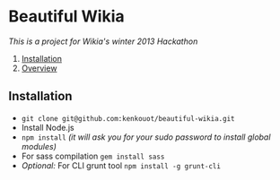 Beautiful Wikia
===============

*This is a project for Wikia's winter 2013 Hackathon*

1. [Installation](#installation)
2. [Overview](#overview)

## Installation
* `git clone git@github.com:kenkouot/beautiful-wikia.git`
* Install Node.js
* `npm install` *(it will ask you for your sudo password to install global modules)*
* For sass compilation `gem install sass`
* *Optional:* For CLI grunt tool `npm install -g grunt-cli`
